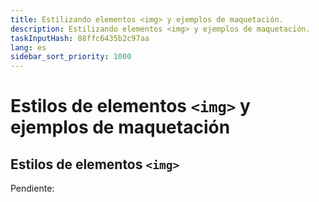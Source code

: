 ```yaml
---
title: Estilizando elementos <img> y ejemplos de maquetación.
description: Estilizando elementos <img> y ejemplos de maquetación.
taskInputHash: 88ffc6435b2c97aa
lang: es
sidebar_sort_priority: 1000
---
```

# Estilos de elementos `<img>` y ejemplos de maquetación

## Estilos de elementos `<img>`

Pendiente:
